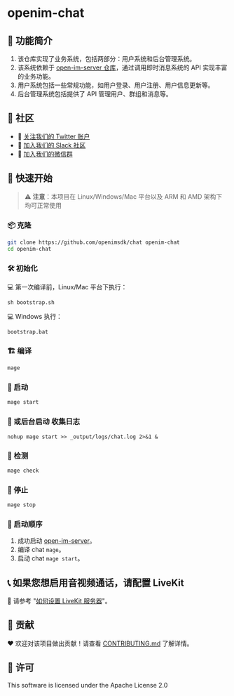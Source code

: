 # openim-chat



## 🧩 功能简介

1. 该仓库实现了业务系统，包括两部分：用户系统和后台管理系统。
2. 该系统依赖于 [open-im-server 仓库](https://github.com/openimsdk/open-im-server)，通过调用即时消息系统的 API 实现丰富的业务功能。
3. 用户系统包括一些常规功能，如用户登录、用户注册、用户信息更新等。
4. 后台管理系统包括提供了 API 管理用户、群组和消息等。

## :busts_in_silhouette: 社区

- 💬 [关注我们的 Twitter 账户](https://twitter.com/founder_im63606)
- 🚀 [加入我们的 Slack 社区](https://join.slack.com/t/openimsdk/shared_invite/zt-2ijy1ys1f-O0aEDCr7ExRZ7mwsHAVg9A)
- :eyes: [加入我们的微信群](https://openim-1253691595.cos.ap-nanjing.myqcloud.com/WechatIMG20.jpeg)

## 🛫 快速开始

> :warning: **注意**：本项目在 Linux/Windows/Mac 平台以及 ARM 和 AMD 架构下均可正常使用

### 📦 克隆

```bash
git clone https://github.com/openimsdk/chat openim-chat
cd openim-chat
```

### 🛠 初始化

:computer: 第一次编译前，Linux/Mac 平台下执行：

```
sh bootstrap.sh
```

:computer: Windows 执行：

```
bootstrap.bat
```

### 🏗 编译

```bash
mage
```

### 🚀 启动

```bash
mage start
```

### :floppy_disk: 或后台启动 收集日志

```
nohup mage start >> _output/logs/chat.log 2>&1 &
```

### :mag_right: 检测

```bash
mage check
```

### 🛑 停止

```bash
mage stop
```

### 🚀 启动顺序

1. 成功启动 [open-im-server](https://github.com/openimsdk/open-im-server)。
2. 编译 chat `mage`。
3. 启动 chat `mage start`。

## 📞 如果您想启用音视频通话，请配置 LiveKit

:link: 请参考 "[如何设置 LiveKit 服务器](./HOW_TO_SETUP_LIVEKIT_SERVER.md)"。

## :handshake: 贡献

:heart: 欢迎对该项目做出贡献！请查看 [CONTRIBUTING.md](./CONTRIBUTING.md) 了解详情。

## 🚨 许可

This software is licensed under the Apache License 2.0
